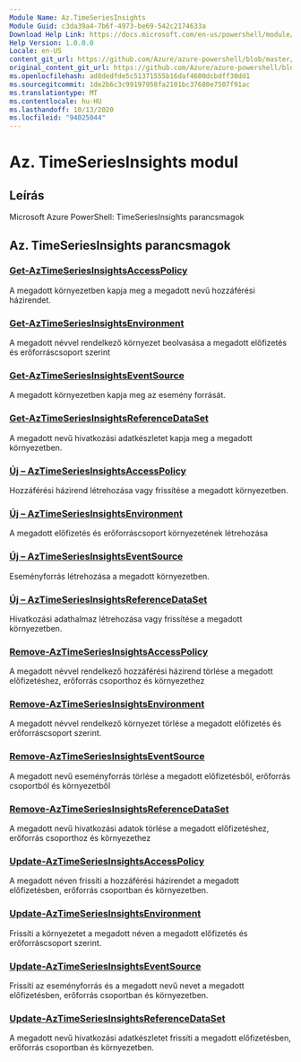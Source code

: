 ```yaml
---
Module Name: Az.TimeSeriesInsights
Module Guid: c3da39a4-7b6f-4973-be69-542c2174633a
Download Help Link: https://docs.microsoft.com/en-us/powershell/module/az.timeseriesinsights
Help Version: 1.0.0.0
Locale: en-US
content_git_url: https://github.com/Azure/azure-powershell/blob/master/src/TimeSeriesInsights/help/Az.TimeSeriesInsights.md
original_content_git_url: https://github.com/Azure/azure-powershell/blob/master/src/TimeSeriesInsights/help/Az.TimeSeriesInsights.md
ms.openlocfilehash: ad8dedfde5c51371555b16daf4600dcbdff30dd1
ms.sourcegitcommit: 1de2b6c3c99197958fa2101bc37680e7507f91ac
ms.translationtype: MT
ms.contentlocale: hu-HU
ms.lasthandoff: 10/13/2020
ms.locfileid: "94025044"
---
```

# Az. TimeSeriesInsights modul
## Leírás
Microsoft Azure PowerShell: TimeSeriesInsights parancsmagok

## Az. TimeSeriesInsights parancsmagok
### [Get-AzTimeSeriesInsightsAccessPolicy](Get-AzTimeSeriesInsightsAccessPolicy.md)
A megadott környezetben kapja meg a megadott nevű hozzáférési házirendet.

### [Get-AzTimeSeriesInsightsEnvironment](Get-AzTimeSeriesInsightsEnvironment.md)
A megadott névvel rendelkező környezet beolvasása a megadott előfizetés és erőforráscsoport szerint

### [Get-AzTimeSeriesInsightsEventSource](Get-AzTimeSeriesInsightsEventSource.md)
A megadott környezetben kapja meg az esemény forrását.

### [Get-AzTimeSeriesInsightsReferenceDataSet](Get-AzTimeSeriesInsightsReferenceDataSet.md)
A megadott nevű hivatkozási adatkészletet kapja meg a megadott környezetben.

### [Új – AzTimeSeriesInsightsAccessPolicy](New-AzTimeSeriesInsightsAccessPolicy.md)
Hozzáférési házirend létrehozása vagy frissítése a megadott környezetben.

### [Új – AzTimeSeriesInsightsEnvironment](New-AzTimeSeriesInsightsEnvironment.md)
A megadott előfizetés és erőforráscsoport környezetének létrehozása

### [Új – AzTimeSeriesInsightsEventSource](New-AzTimeSeriesInsightsEventSource.md)
Eseményforrás létrehozása a megadott környezetben.

### [Új – AzTimeSeriesInsightsReferenceDataSet](New-AzTimeSeriesInsightsReferenceDataSet.md)
Hivatkozási adathalmaz létrehozása vagy frissítése a megadott környezetben.

### [Remove-AzTimeSeriesInsightsAccessPolicy](Remove-AzTimeSeriesInsightsAccessPolicy.md)
A megadott névvel rendelkező hozzáférési házirend törlése a megadott előfizetéshez, erőforrás csoporthoz és környezethez

### [Remove-AzTimeSeriesInsightsEnvironment](Remove-AzTimeSeriesInsightsEnvironment.md)
A megadott névvel rendelkező környezet törlése a megadott előfizetés és erőforráscsoport szerint.

### [Remove-AzTimeSeriesInsightsEventSource](Remove-AzTimeSeriesInsightsEventSource.md)
A megadott nevű eseményforrás törlése a megadott előfizetésből, erőforrás csoportból és környezetből

### [Remove-AzTimeSeriesInsightsReferenceDataSet](Remove-AzTimeSeriesInsightsReferenceDataSet.md)
A megadott nevű hivatkozási adatok törlése a megadott előfizetéshez, erőforrás csoporthoz és környezethez

### [Update-AzTimeSeriesInsightsAccessPolicy](Update-AzTimeSeriesInsightsAccessPolicy.md)
A megadott néven frissíti a hozzáférési házirendet a megadott előfizetésben, erőforrás csoportban és környezetben.

### [Update-AzTimeSeriesInsightsEnvironment](Update-AzTimeSeriesInsightsEnvironment.md)
Frissíti a környezetet a megadott néven a megadott előfizetés és erőforráscsoport szerint.

### [Update-AzTimeSeriesInsightsEventSource](Update-AzTimeSeriesInsightsEventSource.md)
Frissíti az eseményforrás és a megadott nevű nevet a megadott előfizetésben, erőforrás csoportban és környezetben.

### [Update-AzTimeSeriesInsightsReferenceDataSet](Update-AzTimeSeriesInsightsReferenceDataSet.md)
A megadott nevű hivatkozási adatkészletet frissíti a megadott előfizetésben, erőforrás csoportban és környezetben.

